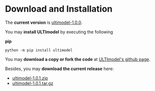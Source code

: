 Download and Installation
=========================

The __current version__ is [ultimodel-1.0.0](https://github.com/DLR-VF/ULTImodel/releases/tag/1.0.0).

You may __install ULTImodel__ by executing the following

__pip__
```console
python -m pip install ultimodel
```

You may __download a copy or fork the code__ at [ULTImodel&apos;s github page](https://github.com/DLR-VF/ULTImodel).

Besides, you may __download the current release__ here:

* [ultimodel-1.0.1.zip](https://github.com/DLR-VF/ULTImodel/archive/refs/tags/1.0.1.zip)
* [ultimodel-1.0.1.tar.gz](https://github.com/DLR-VF/ULTImodel/archive/refs/tags/1.0.1.tar.gz)
